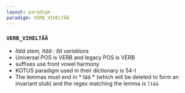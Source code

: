 ```yaml
---
layout: paradigm
paradigm: VERB_VIHELTÄÄ
---
```

### ` VERB_VIHELTÄÄ `

* _ltää stem, ltää : llä variations_
* Universal POS is VERB and legacy POS is VERB
* suffixes use front vowel harmony
* KOTUS paradigm used in their dictionary is 54-I
* The lemmas must end in * tää * (which will be deleted to form an invariant stub) and the regex matching the lemma is ` ltää `
